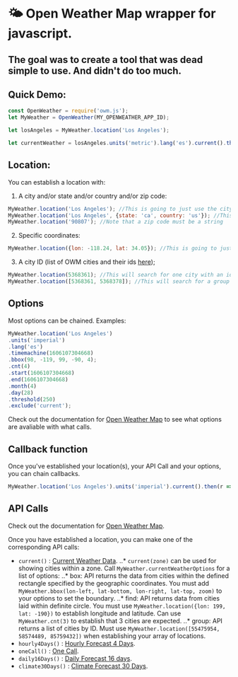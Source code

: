 # 🌤️ Open Weather Map wrapper for javascript.
## The goal was to create a tool that was dead simple to use. And didn't do too much.

## Quick Demo:
```javascript
const OpenWeather = require('owm.js');
let MyWeather = OpenWeather(MY_OPENWEATHER_APP_ID);

let losAngeles = MyWeather.location('Los Angeles');

let currentWeather = losAngeles.units('metric').lang('es').current().then(response => console.log(response));
```
## Location:
You can establish a location with:
1. A city and/or state and/or country and/or zip code:
```javascript
MyWeather.location('Los Angeles'); //This is going to just use the city name in the query
MyWeather.location('Los Angeles', {state: 'ca', country: 'us'}); //This will use the city, state, country in the query
MyWeather.location('90807'); //Note that a zip code must be a string
```
2. Specific coordinates:
```javascript
MyWeather.location({lon: -118.24, lat: 34.05}); //This is going to just use the city name in the query
```

3. A city ID (list of OWM cities and their ids [here](https://openweathermap.org/api));
```javascript
MyWeather.location(5368361); //This will search for one city with an id of 5368361. Note this must be a number.
MyWeather.location([5368361, 5368378]); //This will search for a group of cities. Limit is 20.
```

## Options
Most options can be chained. Examples:
```javascript
MyWeather.location('Los Angeles')
.units('imperial')
.lang('es')
.timemachine(1606107304668)
.bbox(98, -119, 99, -90, 4);
.cnt(4)
.start(1606107304668)
.end(1606107304668)
.month(4)
.day(28)
.threshold(250)
.exclude('current');
```

Check out the documentation for [Open Weather Map](https://openweathermap.org/api) to see what options are avaliable with what calls.

## Callback function
Once you've established your location(s), your API Call and your options, you can chain callbacks.
```javascript
MyWeather.location('Los Angeles').units('imperial').current().then(r => console.log(r)).then(renderPage(r));
```
## API Calls
Check out the documentation for [Open Weather Map](https://openweathermap.org/api).

Once you have established a location, you can make one of the corresponding API calls:
* `current()` : [Current Weather Data](https://openweathermap.org/current).
..* `current(zone)` can be used for showing cities within a zone. Call `MyWeather.currentWeatherOptions` for a list of options:
..* box: API returns the data from cities within the defined rectangle specified by the geographic coordinates. You must add `MyWeather.bbox(lon-left, lat-bottom, lon-right, lat-top, zoom)` to your options to set the boundary.
..* find: API returns data from cities laid within definite circle. You must use `MyWeather.location({lon: 199, lat: -190})` to establish longitude and latitude. Can use `MyWeather.cnt(3)` to establish that 3 cities are expected.
..* group: API returns a list of cities by ID. Must use `MyWeather.location([55475954, 58574489, 85759432])` when establishing your array of locations.
* `hourly4Days()` : [Hourly Forecast 4 Days](https://openweathermap.org/api/hourly-forecast).
* `oneCall()` : [One Call](https://openweathermap.org/api/one-call-api).
* `daily16Days()` : [Daily Forecast 16 days](https://openweathermap.org/forecast16).
* `climate30Days()` : [Climate Forecast 30 Days](https://openweathermap.org/api/forecast30).
